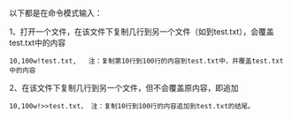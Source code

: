 以下都是在命令模式输入：

1、打开一个文件，在该文件下复制几行到另一个文件（如到test.txt），会覆盖test.txt中的内容

    10,100w!test.txt,   注：复制第10行到100行的内容到test.txt中，并覆盖test.txt中的内容

2、在该文件下复制几行到另一个文件，但不会覆盖原内容，即追加

    10,100w!>>test.txt， 注：复制10行到100行的内容追加到test.txt的结尾。

